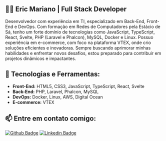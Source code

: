 ## 👨‍💻 Eric Mariano | Full Stack Developer

Desenvolvedor com experiência em TI, especializado em Back-End, Front-End e DevOps. Com formação em Redes de Computadores pela Estácio de Sá, tenho um forte domínio de tecnologias como JavaScript, TypeScript, React, Svelte, PHP (Laravel e Phalcon), MySQL, Docker e Linux. Possuo experiência em e-commerce, com foco na plataforma VTEX, onde crio soluções eficientes e inovadoras. Sempre buscando aprimorar minhas habilidades e enfrentar novos desafios, estou preparado para contribuir em projetos dinâmicos e impactantes.

## 💼 Tecnologias e Ferramentas:

- **Front-End:** HTML5, CSS3, JavaScript, TypeScript, React, Svelte
- **Back-End:** PHP, Laravel, Phalcon, MySQL
- **DevOps:** Docker, Linux, AWS, Digital Ocean
- **E-commerce:** VTEX

## 📫 Entre em contato comigo:

[![Github Badge](https://img.shields.io/badge/GitHub--000?style=social&logo=Github&logoColor=black&link=https://github.com/ericluciano)](https://github.com/ericluciano)
[![Linkedin Badge](https://img.shields.io/badge/LinkedIn--000?style=social&logo=Linkedin&logoColor=0077B5&link=https://www.linkedin.com/in/ericluciano87/)](https://www.linkedin.com/in/ericluciano87/)
